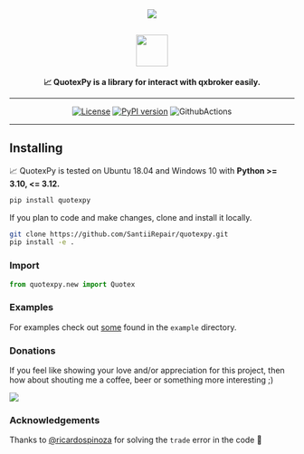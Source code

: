 <div align="center">
<img src="https://static.scarf.sh/a.png?x-pxid=cf317fe7-2188-4721-bc01-124bb5d5dbb2" />

## <img src="https://github.com/SantiiRepair/quotexpy/blob/main/.github/images/quotex-logo.png?raw=true" height="56"/>


**📈 QuotexPy is a library for interact with qxbroker easily.**

______________________________________________________________________

[![License](https://img.shields.io/badge/License-GPL--3.0-magenta.svg)](https://www.gnu.org/licenses/gpl-3.0.txt)
[![PyPI version](https://badge.fury.io/py/quotexpy.svg)](https://badge.fury.io/py/quotexpy)
![GithubActions](https://github.com/SantiiRepair/quotexpy/actions/workflows/pylint.yml/badge.svg)

</div>

______________________________________________________________________

## Installing

📈 QuotexPy is tested on Ubuntu 18.04 and Windows 10 with **Python >= 3.10, <= 3.12.**
```bash
pip install quotexpy
```

If you plan to code and make changes, clone and install it locally.

```bash
git clone https://github.com/SantiiRepair/quotexpy.git
pip install -e .
```

### Import
```python
from quotexpy.new import Quotex
```

### Examples
For examples check out [some](https://github.com/SantiiRepair/quotexpy/blob/main/example/main.py) found in the `example` directory.

### Donations
If you feel like showing your love and/or appreciation for this project, then how about shouting me a coffee, beer or something more interesting ;)

<a href="https://www.buymeacoffee.com/SantiiRepair"><img src="https://img.buymeacoffee.com/button-api/?text=Buy me a whore&emoji=👯‍♀️&slug=SantiiRepair&button_colour=980028&font_colour=ffffff&font_family=Poppins&outline_colour=ffffff&coffee_colour=FFDD00" /></a>

### Acknowledgements
Thanks to [@ricardospinoza](https://github.com/ricardospinoza) for solving the `trade` error in the code 🚀
